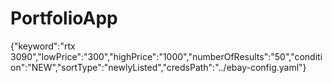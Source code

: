# PortfolioApp

{"keyword":"rtx 3090","lowPrice":"300","highPrice":"1000","numberOfResults":"50","condition":"NEW","sortType":"newlyListed","credsPath":"../ebay-config.yaml"}